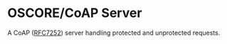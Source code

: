 # OSCORE/CoAP Server 

A CoAP ([RFC7252](https://tools.ietf.org/html/rfc7252)) server handling protected and unprotected requests.